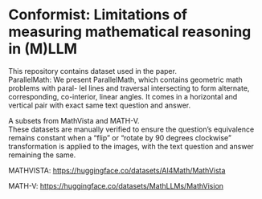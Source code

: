 # Conformist: Limitations of measuring mathematical reasoning in (M)LLM

This repository contains dataset used in the paper. 
<br>
ParallelMath: We present ParallelMath, which contains geometric math problems with paral-
lel lines and traversal intersecting to form alternate, corresponding, co-interior, linear
angles. It comes in a horizontal and vertical pair with exact same text question and
answer. 
<br>

A subsets from MathVista and MATH-V.
<br>
These datasets are manually verified to ensure the question’s equivalence remains
constant when a “flip” or “rotate by 90 degrees clockwise” transformation is applied
to the images, with the text question and answer remaining the same.
<br>

MATHVISTA: https://huggingface.co/datasets/AI4Math/MathVista
<br>

MATH-V: https://huggingface.co/datasets/MathLLMs/MathVision


